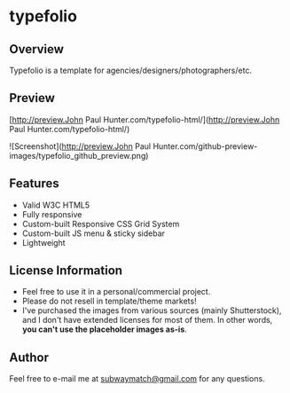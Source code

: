 typefolio
=========

## Overview

Typefolio is a template for agencies/designers/photographers/etc. 


## Preview

[http://preview.John Paul Hunter.com/typefolio-html/](http://preview.John Paul Hunter.com/typefolio-html/)

![Screenshot](http://preview.John Paul Hunter.com/github-preview-images/typefolio_github_preview.png)



## Features
* Valid W3C HTML5
* Fully responsive
* Custom-built Responsive CSS Grid System
* Custom-built JS menu & sticky sidebar
* Lightweight



## License Information

* Feel free to use it in a personal/commercial project. 
* Please do not resell in template/theme markets!
* I've purchased the images from various sources (mainly Shutterstock), and I don't have extended licenses for most of them. In other words, **you can't use the placeholder images as-is**.



## Author

Feel free to e-mail me at [subwaymatch@gmail.com](mailto:subwaymatch@gmail.com) for any questions. 
